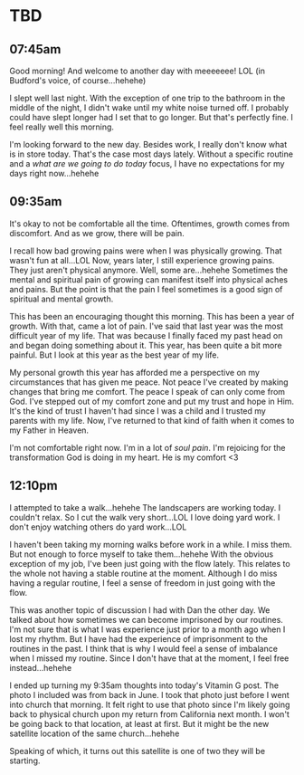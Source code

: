 # TBD

## 07:45am

Good morning! And welcome to another day with meeeeeee! LOL (in Budford's voice, of course...hehehe)

I slept well last night. With the exception of one trip to the bathroom in the middle of the night, I didn't wake until my white noise turned off. I probably could have slept longer had I set that to go longer. But that's perfectly fine. I feel really well this morning.

I'm looking forward to the new day. Besides work, I really don't know what is in store today. That's the case most days lately. Without a specific routine and a *what are we going to do today* focus, I have no expectations for my days right now...hehehe

## 09:35am

It's okay to not be comfortable all the time. Oftentimes, growth comes from discomfort. And as we grow, there will be pain.

I recall how bad growing pains were when I was physically growing. That wasn't fun at all...LOL Now, years later, I still experience growing pains. They just aren't physical anymore. Well, some are...hehehe Sometimes the mental and spiritual pain of growing can manifest itself into physical aches and pains. But the point is that the pain I feel sometimes is a good sign of spiritual and mental growth.

This has been an encouraging thought this morning. This has been a year of growth. With that, came a lot of pain. I've said that last year was the most difficult year of my life. That was because I finally faced my past head on and began doing something about it. This year, has been quite a bit more painful. But I look at this year as the best year of my life.

My personal growth this year has afforded me a perspective on my circumstances that has given me peace. Not peace I've created by making changes that bring me comfort. The peace I speak of can only come from God. I've stepped out of my comfort zone and put my trust and hope in Him. It's the kind of trust I haven't had since I was a child and I trusted my parents with my life. Now, I've returned to that kind of faith when it comes to my Father in Heaven.

I'm not comfortable right now. I'm in a lot of *soul pain*. I'm rejoicing for the transformation God is doing in my heart. He is my comfort <3

## 12:10pm

I attempted to take a walk...hehehe The landscapers are working today. I couldn't relax. So I cut the walk very short...LOL I love doing yard work. I don't enjoy watching others do yard work...LOL

I haven't been taking my morning walks before work in a while. I miss them. But not enough to force myself to take them...hehehe With the obvious exception of my job, I've been just going with the flow lately. This relates to the whole not having a stable routine at the moment. Although I do miss having a regular routine, I feel a sense of freedom in just going with the flow.

This was another topic of discussion I had with Dan the other day. We talked about how sometimes we can become imprisoned by our routines. I'm not sure that is what I was experience just prior to a month ago when I lost my rhythm. But I have had the experience of imprisonment to the routines in the past. I think that is why I would feel a sense of imbalance when I missed my routine. Since I don't have that at the moment, I feel free instead...hehehe

I ended up turning my 9:35am thoughts into today's Vitamin G post. The photo I included was from back in June. I took that photo just before I went into church that morning. It felt right to use that photo since I'm likely going back to physical church upon my return from California next month. I won't be going back to that location, at least at first. But it might be the new satellite location of the same church...hehehe

Speaking of which, it turns out this satellite is one of two they will be starting.

